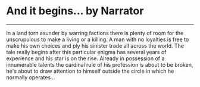 # And it begins... by Narrator
------------------

In a land torn asunder by warring factions there is plenty of room for the unscrupulous to make a living or a killing. A man with no loyalties is free to make his own choices and ply his sinister trade all across the world. The tale really begins after this particular enigma has several years of experience and his star is on the rise. Already in possession of a innumerable talents the cardinal rule of his profession is about to be broken, he's about to draw attention to himself outside the circle in which he normally operates...
